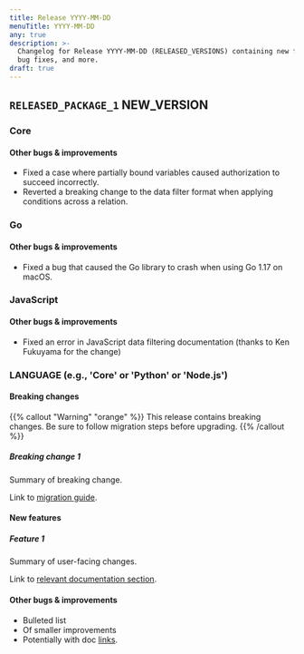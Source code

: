 ```yaml
---
title: Release YYYY-MM-DD
menuTitle: YYYY-MM-DD
any: true
description: >-
  Changelog for Release YYYY-MM-DD (RELEASED_VERSIONS) containing new features,
  bug fixes, and more.
draft: true
---
```


## `RELEASED_PACKAGE_1` NEW_VERSION

### Core

#### Other bugs & improvements

- Fixed a case where partially bound variables caused authorization to succeed incorrectly.
- Reverted a breaking change to the data filter format when applying conditions across a relation.

### Go

#### Other bugs & improvements

- Fixed a bug that caused the Go library to crash when using Go 1.17 on macOS.

### JavaScript

#### Other bugs & improvements

- Fixed an error in JavaScript data filtering documentation (thanks to Ken Fukuyama for the change)

### LANGUAGE (e.g., 'Core' or 'Python' or 'Node.js')

#### Breaking changes

<!-- TODO: remove warning and replace with "None" if no breaking changes. -->

{{% callout "Warning" "orange" %}}
  This release contains breaking changes. Be sure to follow migration steps
  before upgrading.
{{% /callout %}}

##### Breaking change 1

Summary of breaking change.

Link to [migration guide]().

#### New features

##### Feature 1

Summary of user-facing changes.

Link to [relevant documentation section]().

#### Other bugs & improvements

- Bulleted list
- Of smaller improvements
- Potentially with doc [links]().
